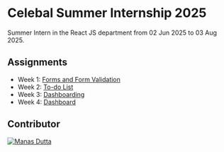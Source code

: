 # Celebal Summer Internship 2025

Summer Intern in the React JS department from 02 Jun 2025 to 03 Aug 2025.



## Assignments

- Week 1: [Forms and Form Validation](https://github.com/manasdutta04/CSI_2025/tree/main/Forms_and_Form_Validation)
- Week 2: [To-do List](https://github.com/manasdutta04/CSI_2025/tree/main/To-do_List)
- Week 3: [Dashboarding](https://github.com/manasdutta04/CSI_2025/tree/main/dashboarding)
- Week 4: [Dashboard](https://github.com/manasdutta04/CSI_2025/tree/main/dashboard)







## Contributor

[![Manas Dutta](https://avatars.githubusercontent.com/u/122201926?size=50)](https://github.com/manasdutta04 "Manas on GitHub") 
